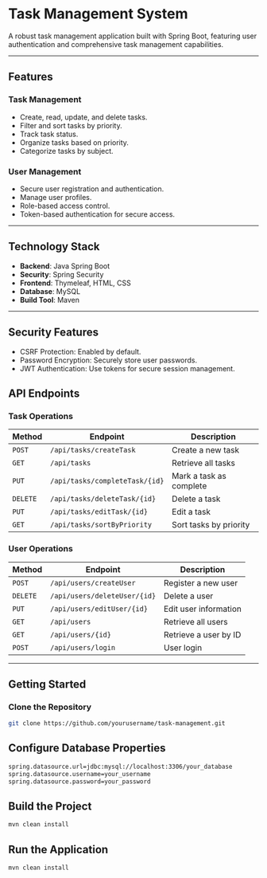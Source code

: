 # Task Management System

A robust task management application built with Spring Boot, featuring user authentication and comprehensive task management capabilities.

---

## Features

### Task Management
- Create, read, update, and delete tasks.
- Filter and sort tasks by priority.
- Track task status.
- Organize tasks based on priority.
- Categorize tasks by subject.

### User Management
- Secure user registration and authentication.
- Manage user profiles.
- Role-based access control.
- Token-based authentication for secure access.

---

## Technology Stack
- **Backend**: Java Spring Boot  
- **Security**: Spring Security  
- **Frontend**: Thymeleaf, HTML, CSS  
- **Database**: MySQL  
- **Build Tool**: Maven  

---

## Security Features
- CSRF Protection: Enabled by default.
- Password Encryption: Securely store user passwords.
- JWT Authentication: Use tokens for secure session management.

## API Endpoints

### Task Operations
| Method | Endpoint                          | Description                  |
|--------|-----------------------------------|------------------------------|
| `POST` | `/api/tasks/createTask`           | Create a new task            |
| `GET`  | `/api/tasks`                      | Retrieve all tasks           |
| `PUT`  | `/api/tasks/completeTask/{id}`    | Mark a task as complete      |
| `DELETE`| `/api/tasks/deleteTask/{id}`     | Delete a task                |
| `PUT`  | `/api/tasks/editTask/{id}`        | Edit a task                  |
| `GET`  | `/api/tasks/sortByPriority`       | Sort tasks by priority       |

### User Operations
| Method | Endpoint                          | Description                  |
|--------|-----------------------------------|------------------------------|
| `POST` | `/api/users/createUser`           | Register a new user          |
| `DELETE`| `/api/users/deleteUser/{id}`     | Delete a user                |
| `PUT`  | `/api/users/editUser/{id}`        | Edit user information        |
| `GET`  | `/api/users`                      | Retrieve all users           |
| `GET`  | `/api/users/{id}`                 | Retrieve a user by ID        |
| `POST` | `/api/users/login`                | User login                   |

---

## Getting Started

### Clone the Repository
```bash
git clone https://github.com/yourusername/task-management.git
```
## Configure Database Properties
```bash
spring.datasource.url=jdbc:mysql://localhost:3306/your_database
spring.datasource.username=your_username
spring.datasource.password=your_password
```
## Build the Project
```bash
mvn clean install
```
## Run the Application
```bash
mvn clean install
```

